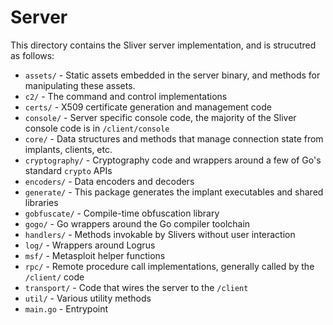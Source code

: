 Server
======

This directory contains the Sliver server implementation, and is strucutred as follows:

 * `assets/` - Static assets embedded in the server binary, and methods for manipulating these assets.
 * `c2/` - The command and control implementations
 * `certs/` - X509 certificate generation and management code
 * `console/` - Server specific console code, the majority of the Sliver console code is in `/client/console`
 * `core/` - Data structures and methods that manage connection state from implants, clients, etc.
 * `cryptography/` - Cryptography code and wrappers around a few of Go's standard `crypto` APIs
 * `encoders/` - Data encoders and decoders
 * `generate/` - This package generates the implant executables and shared libraries
 * `gobfuscate/` - Compile-time obfuscation library
 * `gogo/` - Go wrappers around the Go compiler toolchain
 * `handlers/` - Methods invokable by Slivers without user interaction
 * `log/` - Wrappers around Logrus
 * `msf/` - Metasploit helper functions
 * `rpc/` - Remote procedure call implementations, generally called by the `/client/` code
 * `transport/` - Code that wires the server to the `/client`
 * `util/` - Various utility methods
 * `main.go` - Entrypoint
